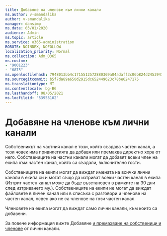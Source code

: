 ```yaml
---
title: Добавяне на членове към лични канали
ms.author: v-smandalika
author: v-smandalika
manager: dansimp
ms.date: 03/01/2020
audience: Admin
ms.topic: article
ms.service: o365-administration
ROBOTS: NOINDEX, NOFOLLOW
localization_priority: Normal
ms.collection: Adm_O365
ms.custom:
- "9001223"
- "6875"
ms.openlocfilehash: 7948013bb4c1715512572880369a04adaff3c06b824d245394139380abc65378
ms.sourcegitcommit: b5f7da89a650d2915dc652449623c78be6247175
ms.translationtype: MT
ms.contentlocale: bg-BG
ms.lasthandoff: 08/05/2021
ms.locfileid: "53953102"
---
```

# <a name="adding-members-to-private-channels"></a>Добавяне на членове към лични канали

Собственикът на частния канал е този, който създава частен канал, а този човек има привилегията да добавя или премахва директно хора от него. Собствениците на частни канали могат да добавят всеки член на екипа към частен канал, който са създали, включително гости.

Собствениците на екипи могат да виждат имената на всички лични канали в екипа си и могат също да изтриват всеки частен канал в екипа (Изтрит частен канал може да бъде възстановен в рамките на 30 дни след изтриването му.). Собствениците на екипи не могат да виждат файловете в личен канал или в списъка с разговори и членове на частен канал, освен ако не са членове на този частен канал.

Членовете на екипа могат да виждат само лични канали, към които са добавени.

За повече информация вижте Добавяне [и премахване на собственици и членове](https://docs.microsoft.com/MicrosoftTeams/private-channels#adding-and-removing-owners-and-members) от лични канали.
